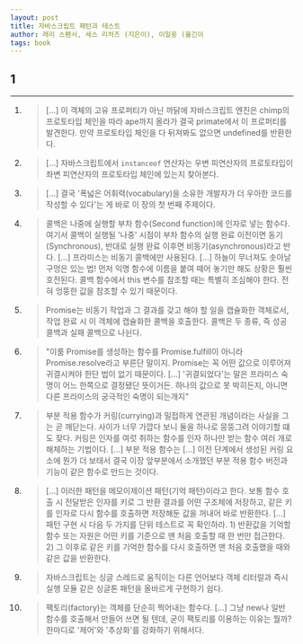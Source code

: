 ```yaml
---
layout: post
title: 자바스크립트 패턴과 테스트
author: 래리 스펜서, 세스 리처즈 (지은이), 이일웅 (옮긴이
tags: book
---
```


## 1


----

1. > [...] 이 객체의 고유 프로퍼티가 아닌 까닭에 자바스크립트 엔진은 chimp의 프로토타입 체인을 따라 ape까지 올라가 결국 primate에서 이 프로퍼티를 발견한다. 만약 프로토타입 체인을 다 뒤져봐도 없으면 undefined를 반환한다.

2. > [...] 자바스크립트에서 `instanceof` 연산자는 우변 피연산자의 프로토타입이 좌변 피연산자의 프로토타입 체인에 있는지 찾아본다.

3. > [...] 결국 '폭넓은 어휘력(vocabulary)을 소유한 개발자가 더 우아한 코드를 작성할 수 있다'는 게 바로 이 장의 첫 번째 주제이다.

4. > 콜백은 나중에 실행할 부차 함수(Second function)에 인자로 넣는 함수다. 여기서 콜백이 실행될 '나중' 시점이 부차 함수의 실행 완료 이전이면 동기(Synchronous), 반대로 실행 완료 이후면 비동기(asynchronous)라고 반다. [...] 프라미스는 비동기 콜백에만 사용된다. [...] 하늘이 무너져도 솟아날 구멍은 있는 법! 먼저 익명 함수에 이름을 붙여 떼어 놓기만 해도 상황은 훨씬 호전된다. 콜백 함수에서 this 변수를 참조할 때는 특별히 조심해야 한다. 전혀 엉뚱한 값을 참조할 수 있기 때문이다.

4. > Promise는 비동기 작업과 그 결과를 갖고 해야 할 일을 캡슐화한 객체로서, 작업 완료 시 이 객체에 캡슐화한 콜백을 호출한다. 콜백은 두 종류, 즉 성공 콜백과 실패 콜백으로 나뉜다.

4. > "이룸 Promise를 생성하는 함수를 Promise.fulfill이 아니라 Promise.resolve라고 부른단 말이지. Promise는 꼭 어떤 값으로 이루어져 귀결시켜야 한단 법이 없기 때문이다.  [...] '귀결되었다'는 말은 프라미스 숙명이 어느 한쪽으로 결정됐단 뜻이거든. 하나의 값으로 못 박히든지, 아니면 다른 프라미스의 궁극적인 숙명이 되는개지"

5. > 부분 적용 함수가 커링(currying)과 밀접하게 연관된 개념이라는 사실을 그는 곧 깨닫는다. 사이가 너무 가깝다 보니 둘을 하나로 뭉뚱그려 이야기할 떄도 잦다. 커링은 인자를 여럿 취하는 함수를 인자 하나만 받는 함수 여러 개로 해체하는 기법이다. [...] 부분 적용 함수는 [...] 이전 단계에서 생성된 커링 요소에 뭔가 더 보태서 결국 이장 앞부분에서 소개했던 부분 적용 함수 버전과 기능이 같은 함수로 만드는 것이다.

6. > [...] 이러한 패턴을 메모이제이션 패턴(기억 패턴)이라고 한다. 보통 함수 호출 시 전달받은 인자를 키로 그 반환 결과를 어떤 구조체에 저장하고, 같은 키를 인자로 다시 함수를 호출하면 저장해둔 값을 꺼내어 바로 반환한다. [...] 패턴 구현 시 다음 두 가지를 단위 테스트로 꼭 확인하라. 1) 반환값을 기억할 함수 또는 자원은 어떤 키를 기준으로 맨 처음 호출할 때 한 번만 접근한다. 2) 그 이후로 같은 키를 기억한 함수를 다시 호출하면 맨 처음 호출했을 때와 같은 값을 반환한다.

7. > 자바스크립트는 싱글 스레드로 움직이는 다른 언어보다 객체 리터럴과 즉시 실행 모듈 같은 싱글톤 패턴을 올바르게 구현하기 쉽다.

8. > 팩토리(factory)는 객체를 단순히 찍어내는 함수다. [...] 그냥 new나 일반 함수를 호출해서 만들어 쓰면 될 텐데, 굳이 팩토리를 이용하는 이유는 뭘까? 한마디로 '제어'와 '추상화'를 강화하기 위해서다.